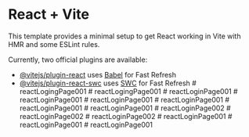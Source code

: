 # React + Vite

This template provides a minimal setup to get React working in Vite with HMR and some ESLint rules.

Currently, two official plugins are available:

- [@vitejs/plugin-react](https://github.com/vitejs/vite-plugin-react/blob/main/packages/plugin-react/README.md) uses [Babel](https://babeljs.io/) for Fast Refresh
- [@vitejs/plugin-react-swc](https://github.com/vitejs/vite-plugin-react-swc) uses [SWC](https://swc.rs/) for Fast Refresh
#   r e a c t L o g i n g P a g e 0 0 1  
 #   r e a c t L o g i n g P a g e 0 0 1  
 #   r e a c t L o g i n P a g e 0 0 1  
 #   r e a c t L o g i n P a g e 0 0 1  
 #   r e a c t L o g i n P a g e 0 0 1  
 #   r e a c t L o g i n P a g e 0 0 1  
 #   r e a c t L o g i n P a g e 0 0 1  
 #   r e a c t L o g i n P a g e 0 0 1  
 #   r e a c t L o g i n P a g e 0 0 2  
 #   r e a c t L o g i n P a g e 0 0 2  
 #   r e a c t L o g i n P a g e 0 0 2  
 #   r e a c t L o g i n P a g e 0 0 1  
 #   r e a c t L o g i n P a g e 0 0 1  
 #   r e a c t L o g i n P a g e 0 0 1  
 
